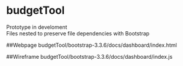 # budgetTool
Prototype in develoment  
Files nested to preserve file dependencies with Bootstrap

##Webpage
budgetTool/bootstrap-3.3.6/docs/dashboard/index.html

##Wireframe
budgetTool/bootstrap-3.3.6/docs/dashboard/index.js
